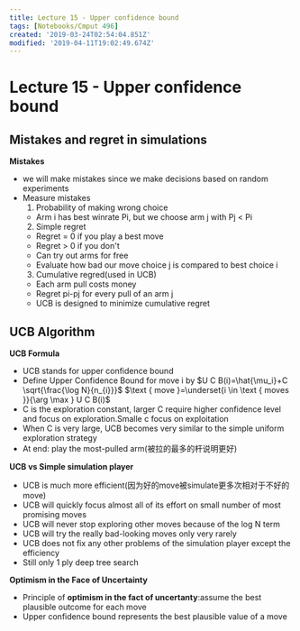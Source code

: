 ```yaml
---
title: Lecture 15 - Upper confidence bound
tags: [Notebooks/Cmput 496]
created: '2019-03-24T02:54:04.851Z'
modified: '2019-04-11T19:02:49.674Z'
---
```


# Lecture 15 - Upper confidence bound
## Mistakes and regret in simulations
**Mistakes**
  * we will make mistakes since we make decisions based on random experiments
  * Measure mistakes
    1. Probability of making wrong choice
      * Arm i has best winrate Pi, but we choose arm j with Pj < Pi
    2. Simple regret
      * Regret = 0 if you play a best move
      * Regret > 0 if you don't
      * Can try out arms for free
      * Evaluate how bad our move choice j is compared to best choice i
    3. Cumulative regred(used in UCB)
      * Each arm pull costs money
      * Regret pi-pj for every pull of an arm j
      * UCB is designed to minimize cumulative regret

## UCB Algorithm

**UCB Formula**
  * UCB stands for upper confidence bound
  * Define Upper Confidence Bound for move i by
  $U C B(i)=\hat{\mu_i}+C \sqrt{\frac{\log N}{n_{i}}}$
  $\text { move }=\underset{i \in \text { moves }}{\arg \max } U C B(i)$
  * C is the exploration constant, larger C require higher confidence level and focus on exploration.Smalle c focus on exploitation
  * When C is very large, UCB becomes very similar to the simple uniform exploration strategy
  * At end: play the most-pulled arm(被拉的最多的杆说明更好)

**UCB vs Simple simulation player**
  * UCB is much more efficient(因为好的move被simulate更多次相对于不好的move)
  * UCB will quickly focus almost all of its effort on small number of most promising moves
  * UCB will never stop exploring other moves because of the log N term
  * UCB will try the really bad-looking moves only very rarely
  * UCB does not fix any other problems of the simulation player except the efficiency
  * Still only 1 ply deep tree search

**Optimism in the Face of Uncertainty**
  * Principle of **optimism in the fact of uncertanty**:assume the best plausible outcome for each move
  * Upper confidence bound represents the best plausible value of a move
    

